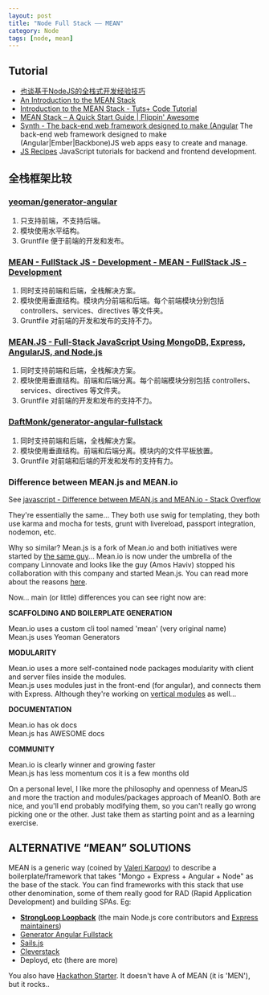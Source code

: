 ```yaml
---
layout: post
title: "Node Full Stack —— MEAN"
category: Node
tags: [node, mean]
--- 
```


## Tutorial

- [也谈基于NodeJS的全栈式开发经验技巧](http://www.w3cfuns.com/article-1315-1.html)
- [An Introduction to the MEAN Stack](http://www.sitepoint.com/introduction-mean-stack/)
- [Introduction to the MEAN Stack - Tuts+ Code Tutorial](http://code.tutsplus.com/tutorials/introduction-to-the-mean-stack--cms-19918)
- [MEAN Stack – A Quick Start Guide | Flippin' Awesome](http://flippinawesome.org/2014/04/21/mean-stack-a-quick-start-guide/)
- [Synth - The back-end web framework designed to make (Angular](http://www.synthjs.com) The back-end web framework designed to make (Angular|Ember|Backbone)JS web apps easy to create and manage.
- [JS Recipes](http://jsrecipes.org/#!/) JavaScript tutorials for backend and frontend development.

<!-- more -->

## 全栈框架比较

### [yeoman/generator-angular](https://github.com/yeoman/generator-angular)

1. 只支持前端，不支持后端。
2. 模块使用水平结构。
3. Gruntfile 便于前端的开发和发布。

### [MEAN - FullStack JS - Development - MEAN - FullStack JS - Development](http://mean.io/#!/)
 
1. 同时支持前端和后端，全栈解决方案。
2. 模块使用垂直结构。模块内分前端和后端。每个前端模块分别包括 controllers、services、directives 等文件夹。
3. Gruntfile 对前端的开发和发布的支持不力。
    
### [MEAN.JS - Full-Stack JavaScript Using MongoDB, Express, AngularJS, and Node.js](http://meanjs.org/)

1. 同时支持前端和后端，全栈解决方案。
2. 模块使用垂直结构。前端和后端分离。每个前端模块分别包括 controllers、services、directives 等文件夹。
3. Gruntfile 对前端的开发和发布的支持不力。

    
### [DaftMonk/generator-angular-fullstack](https://github.com/DaftMonk/generator-angular-fullstack)

1. 同时支持前端和后端，全栈解决方案。
2. 模块使用垂直结构。前端和后端分离。模块内的文件平板放置。
3. Gruntfile 对前端和后端的开发和发布的支持有力。


### Difference between MEAN.js and MEAN.io

See [javascript - Difference between MEAN.js and MEAN.io - Stack Overflow](http://stackoverflow.com/questions/23199392/difference-between-mean-js-and-mean-io)

They're essentially the same... They both use swig for templating, they both use karma and mocha for tests, grunt with livereload, passport integration, nodemon, etc. 

Why so similar? Mean.js is a fork of Mean.io and both initiatives were started by [the same guy](https://github.com/amoshaviv)... Mean.io is now under the umbrella of the company Linnovate and looks like the guy (Amos Haviv) stopped his collaboration with this company and started Mean.js. You can read more about the reasons [here](http://blog.meanjs.org/post/76726660228/forking-out-of-an-open-source-conflict). 

Now... main (or little) differences you can see right now are:

**SCAFFOLDING AND BOILERPLATE GENERATION**

Mean.io uses a custom cli tool named 'mean' (very original name)  
Mean.js uses Yeoman Generators

**MODULARITY**

Mean.io uses a more self-contained node packages modularity with client and server files inside the modules.  
Mean.js uses modules just in the front-end (for angular), and connects them with Express. Although they're working on [vertical modules](https://github.com/meanjs/mean/tree/vertical-test) as well...

**DOCUMENTATION**

Mean.io has ok docs  
Mean.js has AWESOME docs

**COMMUNITY**

Mean.io is clearly winner and growing faster  
Mean.js has less momentum cos it is a few months old

On a personal level, I like more the philosophy and openness of MeanJS and more the traction and modules/packages approach of MeanIO. Both are nice, and you'll end probably modifying them, so you can't really go wrong picking one or the other. Just take them as starting point and as a learning exercise.

## ALTERNATIVE “MEAN” SOLUTIONS

MEAN is a generic way (coined by [Valeri Karpov](http://blog.mongodb.org/post/49262866911/the-mean-stack-mongodb-expressjs-angularjs-and)) to describe a boilerplate/framework that takes "Mongo + Express + Angular + Node" as the base of the stack. You can find frameworks with this stack that use other denomination, some of them really good for RAD (Rapid Application Development) and building SPAs. Eg:

* **[StrongLoop Loopback](http://strongloop.com/mobile-application-development/loopback/)** (the main Node.js core contributors and [Express maintainers](http://strongloop.com/strongblog/tj-holowaychuk-sponsorship-of-express/))
* [Generator Angular Fullstack](https://github.com/DaftMonk/generator-angular-fullstack)
* [Sails.js](http://www.quora.com/Node-js/Should-I-use-a-MEAN-stack-or-Angular-+-Sails-js-for-a-node-js-powered-back-end-structure-or-framework)
* [Cleverstack](http://cleverstack.io/)
* Deployd, etc (there are more)

You also have [Hackathon Starter](https://github.com/sahat/hackathon-starter). It doesn't have A of MEAN (it is 'MEN'), but it rocks..
